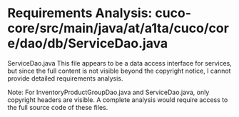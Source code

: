 # Requirements Analysis: cuco-core/src/main/java/at/a1ta/cuco/core/dao/db/ServiceDao.java

ServiceDao.java
This file appears to be a data access interface for services, but since the full content is not visible beyond the copyright notice, I cannot provide detailed requirements analysis.

Note: For InventoryProductGroupDao.java and ServiceDao.java, only copyright headers are visible. A complete analysis would require access to the full source code of these files.